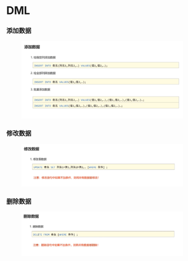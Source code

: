 # DML

### 添加数据

<figure><img src="../.gitbook/assets/image (2).png" alt=""><figcaption></figcaption></figure>

### 修改数据

<figure><img src="../.gitbook/assets/image (7).png" alt=""><figcaption></figcaption></figure>

### 删除数据

<figure><img src="../.gitbook/assets/image.png" alt=""><figcaption></figcaption></figure>
